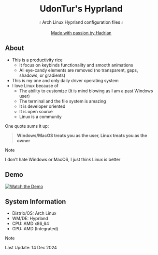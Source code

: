 <br />
<div align="center">
  <h1 align="center">UdonTur's Hyprland</h3>
  <p align="center">
    💧 Arch Linux Hyprland configuration files 💧
    <br />
    <br />
    <a href="https://github.com/udontur">Made with passion by Hadrian</a>
  </p>
</div>

## About
- This is a productivity rice
  - It focus on keybinds functionality and smooth animations
  - All eye-candy elements are removed (no transparent, gaps, shadows, or gradients)
- This is my one and only daily driver operating system
- I love Linux because of
  - The ability to customize (It is mind blowing as I am a past Windows user)
  - The terminal and the file system is amazing
  - It is developer oriented
  - It is open source
  - Linux is a community 

One quote sums it up:
> **Windows/MacOS treats you as the user, Linux treats you as the owner**

> [!NOTE]
> I don't hate Windows or MacOS, I just think Linux is better
## Demo
[![Watch the Demo](https://cloud-3a8zi5hkc-hack-club-bot.vercel.app/0image.png)](https://cloud-2imm1v6lb-hack-club-bot.vercel.app/0hyprland-showcase.mp4)

## System Information
- Distrio/OS: Arch Linux
- WM/DE: Hyprland
- CPU: AMD x86_64
- GPU: AMD (Integrated)
> [!NOTE]
> Last Update: 14 Dec 2024
